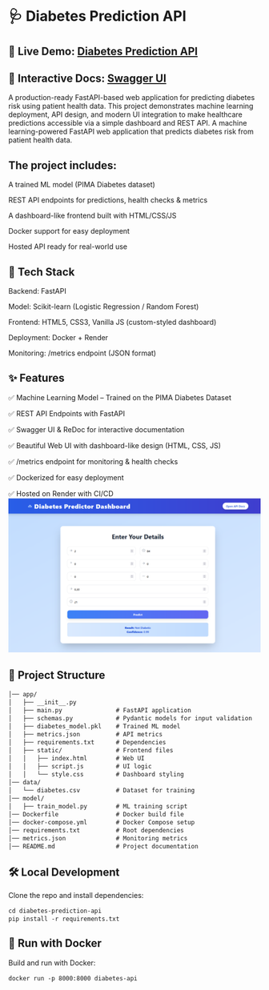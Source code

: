 # 🩺 Diabetes Prediction API
## 🚀 Live Demo: [Diabetes Prediction API](https://diabetes-prediction-6z0g.onrender.com/)
## 📖 Interactive Docs: [Swagger UI](https://diabetes-prediction-6z0g.onrender.com/docs)

A production-ready FastAPI-based web application for predicting diabetes risk using patient health data. This project demonstrates machine learning deployment, API design, and modern UI integration to make healthcare predictions accessible via a simple dashboard and REST API.
A machine learning-powered FastAPI web application that predicts diabetes risk from patient health data.

## The project includes:

A trained ML model (PIMA Diabetes dataset)

REST API endpoints for predictions, health checks & metrics

A dashboard-like frontend built with HTML/CSS/JS

Docker support for easy deployment

Hosted API ready for real-world use

## 🧪 Tech Stack

Backend: FastAPI

Model: Scikit-learn (Logistic Regression / Random Forest)

Frontend: HTML5, CSS3, Vanilla JS (custom-styled dashboard)

Deployment: Docker + Render

Monitoring: /metrics endpoint (JSON format)

## ✨ Features

✅ Machine Learning Model – Trained on the PIMA Diabetes Dataset

✅ REST API Endpoints with FastAPI

✅ Swagger UI & ReDoc for interactive documentation

✅ Beautiful Web UI with dashboard-like design (HTML, CSS, JS)

✅ /metrics endpoint for monitoring & health checks

✅ Dockerized for easy deployment

✅ Hosted on Render with CI/CD
![Screenshot](https://github.com/mahisalman/Diabetes_Prediction/blob/main/Untitled.png)
## 📂 Project Structure
```diabetes-prediction-api/
│── app/
│   ├── __init__.py
│   ├── main.py               # FastAPI application
│   ├── schemas.py            # Pydantic models for input validation
│   ├── diabetes_model.pkl    # Trained ML model
│   ├── metrics.json          # API metrics
│   ├── requirements.txt      # Dependencies
│   ├── static/               # Frontend files
│   │   ├── index.html        # Web UI
│   │   ├── script.js         # UI logic
│   │   └── style.css         # Dashboard styling
│── data/
│   └── diabetes.csv          # Dataset for training
│── model/
│   ├── train_model.py        # ML training script
│── Dockerfile                # Docker build file
│── docker-compose.yml        # Docker Compose setup
│── requirements.txt          # Root dependencies
│── metrics.json              # Monitoring metrics
│── README.md                 # Project documentation
```

## 🛠️ Local Development

Clone the repo and install dependencies:
```git clone https://github.com/yourusername/diabetes-prediction-api.git
cd diabetes-prediction-api
pip install -r requirements.txt
```

## 🐳 Run with Docker

Build and run with Docker:
```docker build -t diabetes-api .
docker run -p 8000:8000 diabetes-api
```
